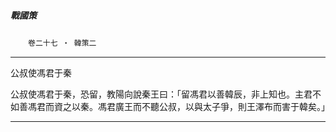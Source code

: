 

##### 戰國策
　　`卷二十七 ‧ 韓策二`

* * *

公叔使馮君于秦

公叔使馮君于秦，恐留，教陽向說秦王曰：「留馮君以善韓辰，非上知也。主君不如善馮君而資之以秦。馮君廣王而不聽公叔，以與太子爭，則王澤布而害于韓矣。」

* * *

